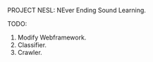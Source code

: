 PROJECT NESL: NEver Ending Sound Learning.

TODO:
1. Modify Webframework.
2. Classifier.
3. Crawler.

